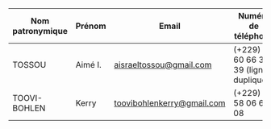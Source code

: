 | Nom patronymique | Prénom | Email | Numéro de téléphone |
|---|---|---|---|
| TOSSOU | Aimé I. | aisraeltossou@gmail.com | (+229) 01 60 66 39 39 (ligne à dupliquée)|
| TOOVI-BOHLEN | Kerry | toovibohlenkerry@gmail.com | (+229) 01 58 06 69 08 |
